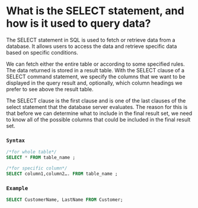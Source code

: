# What is the SELECT statement, and how is it used to query data? 

The SELECT statement in SQL is used to fetch or retrieve data from a database. It allows users to access the data and retrieve specific data based on specific conditions.

We can fetch either the entire table or according to some specified rules. The data returned is stored in a result table. With the SELECT clause of a SELECT command statement, we specify the columns that we want to be displayed in the query result and, optionally, which column headings we prefer to see above the result table.

The SELECT clause is the first clause and is one of the last clauses of the select statement that the database server evaluates. The reason for this is that before we can determine what to include in the final result set, we need to know all of the possible columns that could be included in the final result set.

### `Syntax`
```sql
/*for whole table*/
SELECT * FROM table_name ;

/*for specific column*/
SELECT column1,column2…. FROM table_name ;
```

### `Example`
```sql
SELECT CustomerName, LastName FROM Customer;
```